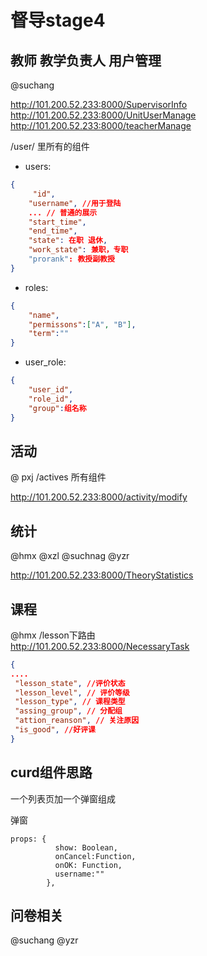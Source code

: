 # 督导stage4

## 教师 教学负责人 用户管理
@suchang

http://101.200.52.233:8000/SupervisorInfo
http://101.200.52.233:8000/UnitUserManage
http://101.200.52.233:8000/teacherManage

/user/ 里所有的组件

* users:

```json
{ 
     "id",
	"username", //用于登陆
    ... // 普通的展示
    "start_time",
    "end_time",
    "state": 在职 退休,
    "work_state": 兼职，专职
    "prorank": 教授副教授
}
```

* roles:

```json
{
	"name", 
    "permissons":["A", "B"],
    "term":""
}
```

* user_role:

```json
{
	"user_id",
    "role_id",
    "group":组名称
}
```

## 活动
@ pxj
/actives 所有组件

http://101.200.52.233:8000/activity/modify

## 统计
@hmx @xzl @suchnag @yzr

http://101.200.52.233:8000/TheoryStatistics

## 课程 
@hmx
/lesson下路由  
http://101.200.52.233:8000/NecessaryTask

```json
{
....
 "lesson_state", //评价状态
 "lesson_level", // 评价等级
 "lesson_type", // 课程类型
 "assing_group", // 分配组
 "attion_reanson", // 关注原因
 "is_good", //好评课
}
```

## curd组件思路
一个列表页加一个弹窗组成

弹窗
```
props: {
          show: Boolean,
          onCancel:Function,
          onOK: Function,
          username:""
        },
```


## 问卷相关
@suchang @yzr
